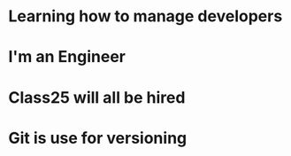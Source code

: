 # Learning how to manage developers
# I'm an Engineer
# Class25 will all be hired
# Git is use for versioning
